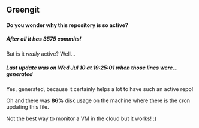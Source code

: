 ## Greengit

#### Do you wonder why this repository is so active?

##### After all it has 3575 commits!

But is it *really* active? Well...

##### Last update was on Wed Jul 10 at 19:25:01 when those lines were... generated

Yes, generated, because it certainly helps a lot to have such an active repo!

Oh and there was **86%** disk usage on the machine
where there is the cron updating this file.

Not the best way to monitor a VM in the cloud but it works! :)
